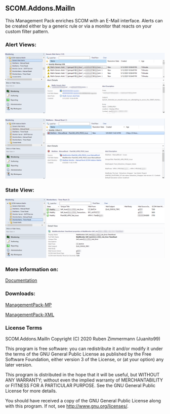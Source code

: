 ## SCOM.Addons.MailIn
 This Management Pack enriches SCOM with an E-Mail interface. 
 Alerts can be created either by a generic rule or via a monitor that reacts on your custom filter pattern.



### Alert Views:
![GenercMail_Alerts](https://raw.githubusercontent.com/Juanito99/SCOM.Addons.MailIn/master/PicturesForGitWebSite/GenericMailAlerts.png)

![MailItem_Alerts](https://raw.githubusercontent.com/Juanito99/SCOM.Addons.MailIn/master/PicturesForGitWebSite/MailItemAlerts.png)



### State View:
![CustomMailFiler_Monitors](https://raw.githubusercontent.com/Juanito99/SCOM.Addons.MailIn/master/PicturesForGitWebSite/CustomMailFilterMonitors.png)




### More information on:
[Documentation](https://github.com/Juanito99/SCOM.Addons.MailIn/blob/master/Documentation/SCOMAddonsMailIn.pdf)


### Downloads:

[ManagementPack-MP](https://github.com/Juanito99/SCOM.Addons.MailIn/blob/master/SCOM.Addons.MailIn/bin/Debug/SCOM.Addons.MailIn.mpb) 

[ManagementPack-XML](https://github.com/Juanito99/SCOM.Addons.MailIn/blob/master/SCOM.Addons.MailIn/bin/Debug/SCOM.Addons.MailIn.XML) 





### License Terms

SCOM.Addons.MailIn
Copyright (C) 2020 Ruben Zimmermann (Juanito99)

This program is free software: you can redistribute it and/or modify
it under the terms of the GNU General Public License as published by
the Free Software Foundation, either version 3 of the License, or
(at your option) any later version.

This program is distributed in the hope that it will be useful,
but WITHOUT ANY WARRANTY; without even the implied warranty of
MERCHANTABILITY or FITNESS FOR A PARTICULAR PURPOSE.  See the
GNU General Public License for more details.

You should have received a copy of the GNU General Public License
along with this program.  If not, see <http://www.gnu.org/licenses/>.